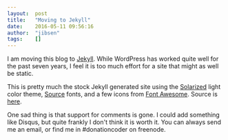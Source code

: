 ```yaml
---
layout:  post
title:   "Moving to Jekyll"
date:    2016-05-11 09:56:16
author:  "jibsen"
tags:    []
---
```

I am moving this blog to [Jekyll](https://jekyllrb.com/). While WordPress has
worked quite well for the past seven years, I feel it is too much effort for a
site that might as well be static.

This is pretty much the stock Jekyll generated site using the
[Solarized](http://ethanschoonover.com/solarized) light color theme,
[Source](https://github.com/adobe-fonts) fonts, and a few icons from
[Font Awesome](https://fortawesome.github.io/Font-Awesome/). Source is
[here](https://github.com/jibsen/hardtoc).

One sad thing is that support for comments is gone. I could add something like
Disqus, but quite frankly I don't think it is worth it. You can always send me
an email, or find me in #donationcoder on freenode.
